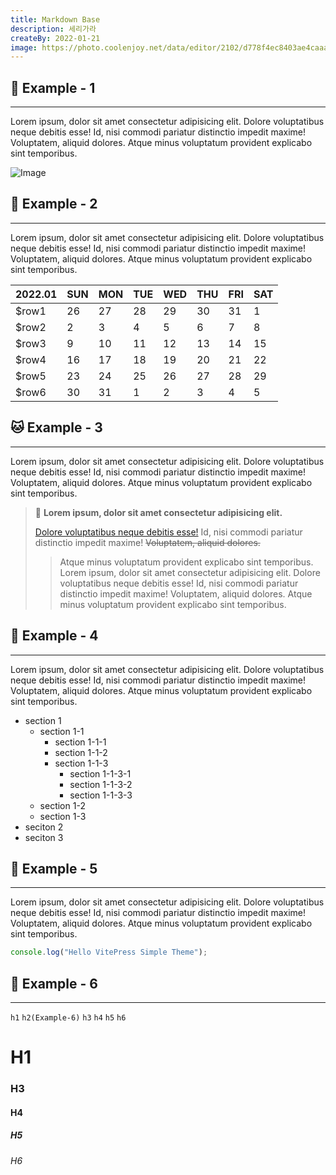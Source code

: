```yaml
---
title: Markdown Base
description: 세리가라
createBy: 2022-01-21
image: https://photo.coolenjoy.net/data/editor/2102/d778f4ec8403ae4caaaa6415ea73b28932c47005.jpg
---
```


## 🐶 Example - 1

---

Lorem ipsum, dolor sit amet consectetur adipisicing elit. Dolore voluptatibus neque debitis esse! Id, nisi commodi pariatur distinctio impedit maxime! Voluptatem, aliquid dolores. Atque minus voluptatum provident explicabo sint temporibus.

![Image](https://img.insight.co.kr/static/2016/08/12/700/7US4164XAX997B6I8038.jpg)

## 🐺 Example - 2

---

Lorem ipsum, dolor sit amet consectetur adipisicing elit. Dolore voluptatibus neque debitis esse! Id, nisi commodi pariatur distinctio impedit maxime! Voluptatem, aliquid dolores. Atque minus voluptatum provident explicabo sint temporibus.

| 2022.01 | SUN | MON | TUE | WED | THU | FRI | SAT |
| ------- | --- | --- | --- | --- | --- | --- | --- |
| $row1   | 26  | 27  | 28  | 29  | 30  | 31  | 1   |
| $row2   | 2   | 3   | 4   | 5   | 6   | 7   | 8   |
| $row3   | 9   | 10  | 11  | 12  | 13  | 14  | 15  |
| $row4   | 16  | 17  | 18  | 19  | 20  | 21  | 22  |
| $row5   | 23  | 24  | 25  | 26  | 27  | 28  | 29  |
| $row6   | 30  | 31  | 1   | 2   | 3   | 4   | 5   |

## 🐱 Example - 3

---

Lorem ipsum, dolor sit amet consectetur adipisicing elit. Dolore voluptatibus neque debitis esse! Id, nisi commodi pariatur distinctio impedit maxime! Voluptatem, aliquid dolores. Atque minus voluptatum provident explicabo sint temporibus.

> 🎈 **Lorem ipsum, dolor sit amet consectetur adipisicing elit.**
>
> [Dolore voluptatibus neque debitis esse!](#example-1) Id, nisi commodi pariatur distinctio impedit maxime! ~~Voluptatem, aliquid dolores.~~
>
> > Atque minus voluptatum provident explicabo sint temporibus. Lorem ipsum, dolor sit amet consectetur adipisicing elit. Dolore voluptatibus neque debitis esse! Id, nisi commodi pariatur distinctio impedit maxime! Voluptatem, aliquid dolores. Atque minus voluptatum provident explicabo sint temporibus.

## 🦁 Example - 4

---

Lorem ipsum, dolor sit amet consectetur adipisicing elit. Dolore voluptatibus neque debitis esse! Id, nisi commodi pariatur distinctio impedit maxime! Voluptatem, aliquid dolores. Atque minus voluptatum provident explicabo sint temporibus.

-   section 1
    -   section 1-1
        -   section 1-1-1
        -   section 1-1-2
        -   section 1-1-3
            -   section 1-1-3-1
            -   section 1-1-3-2
            -   section 1-1-3-3
    -   section 1-2
    -   section 1-3
-   seciton 2
-   seciton 3

## 🐯 Example - 5

---

Lorem ipsum, dolor sit amet consectetur adipisicing elit. Dolore voluptatibus neque debitis esse! Id, nisi commodi pariatur distinctio impedit maxime! Voluptatem, aliquid dolores. Atque minus voluptatum provident explicabo sint temporibus.

```js
console.log("Hello VitePress Simple Theme");
```

## 🦒 Example - 6

---

`h1` `h2(Example-6)` `h3` `h4` `h5` `h6`

# H1

### H3

#### H4

##### H5

###### H6
